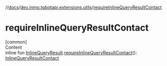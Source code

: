 //[docs](../../index.md)/[dev.inmo.tgbotapi.extensions.utils](index.md)/[requireInlineQueryResultContact](require-inline-query-result-contact.md)



# requireInlineQueryResultContact  
[common]  
Content  
inline fun [InlineQueryResult](../dev.inmo.tgbotapi.types.InlineQueries.InlineQueryResult.abstracts/-inline-query-result/index.md).[requireInlineQueryResultContact](require-inline-query-result-contact.md)(): [InlineQueryResultContact](../dev.inmo.tgbotapi.types.InlineQueries.InlineQueryResult/-inline-query-result-contact/index.md)  



